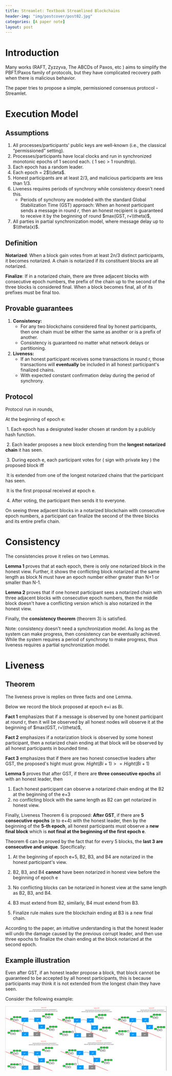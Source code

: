 ```yaml
---
title: Streamlet: Textbook Streamlined Blockchains
header-img: "img/postcover/post02.jpg"
categories: [A paper note]
layout: post
---
```


# Introduction

Many works (RAFT, Zyzzyva, The ABCDs of Paxos, etc ) aims to simplify the PBFT/Paxos family of protocols, but they have complicated recovery path when there is malicious behavior.

The paper tries to propose a simple, permissioned consensus protocol - Streamlet. 

# Execution Model

## Assumptions

1. All processes/participants' public keys are well-known (i.e., the classical “permissioned” setting).
2. Processes/participants have local clocks and run in synchronized monotonic epochs of 1 second each. ( 1 sec > 1 roundtrip).
3. Each epoch has a random leader. 
4. Each epoch = 2$\\deta$.
5. Honest participants are at least 2/3, and malicious participants are less than 1/3.
6. Liveness requires periods of synchrony while consistency doesn't need this. 
   - Periods of synchrony are modeled with the standard Global Stabilization Time (GST) approach: When an honest participant sends a message in round $r$, then an honest recipient is guaranteed to receive it by the beginning of round $max(GST, r+\\theta)$,
7. All parties in partial synchronization model, where message delay up to $\\theta(x)$.

## Definition

**Notarized**: When a block gain votes from at least 2n/3 distinct participants, it becomes notarized. A chain is notarized if its constituent blocks are all notarized. 

**Finalize**: If in a notarized chain, there are three adjacent blocks with consecutive epoch numbers, the prefix of the chain up to the second of the three blocks is considered final. When a block becomes final, all of its prefixes must be final too.

## Provable guarantees

1. **Consistency:** 
   - For any two blockchains considered final by honest participants, then one chain must be either the same as another or is a prefix of another.
   - Consistency is guaranteed no matter what network delays or partitioning.
2. **Liveness:** 
   - If an honest participant receives some transactions in round r, those transactions will **eventually** be included in all honest participant's finalized chains. 
   - With expected constant confirmation delay during the period of synchrony.

## Protocol

Protocol run in rounds, 

At the beginning of epoch e:

​	1. Each epoch has a designated leader chosen at random by a publicly hash function. 

​	2. Each leader proposes a new block extending from the **longest notarized chain** it has seen.

​	3. During epoch e, each participant votes for ( sign with private key ) the proposed block iff

​		It is extended from one of the longest notarized chains that the participant has seen. 

​		It is the first proposal received at epoch e. 

​	4. After voting, the participant then sends it to everyone. 

On seeing three adjacent blocks in a notarized blockchain with consecutive epoch numbers, a participant can finalize the second of the three blocks and its entire prefix chain. 

# Consistency

The consistencies prove it relies on two Lemmas.

**Lemma 1** proves that at each epoch, there is only one notarized block in the honest view. Further, it shows the conflicting block notarized at the same length as block N must have an epoch number either greater than N+1 or smaller than N-1. 

**Lemma 2** proves that if one honest participant sees a notarized chain with three adjacent blocks with consecutive epoch numbers, then the middle block doesn't have a conflicting version which is also notarized in the honest view. 

Finally, the **consistency theorem** (theorem 3) is satisfied. 

Note: consistency doesn't need a synchronization model. As long as the system can make progress, then consistency can be eventually achieved. While the system requires a period of synchrony to make progress, thus liveness requires a partial synchronization model.

# Liveness

## Theorem

The liveness prove is replies on three facts and one Lemma. 

Below we record the block proposed at epoch e+i as Bi.

**Fact 1** emphasizes that if a message is observed by one honest participant at round r, then it will be observed by all honest nodes will observe it at the beginning of $max(GST, r+\\theta)$,

**Fact 2** emphasizes if a notarization block is observed by some honest participant, then a notarized chain ending at that block will be observed by all honest participants in bounded time. 

**Fact 3** emphasizes that if there are two honest consective leaders after GST, the proposed's hight must grow. $Hight(Bi+1) >=Hight(Bi+1)$  

**Lemma 5** proves that after GST, if there are **three consecutive epochs** all with an honest leader, then 

1. Each honest participant can observe a notarized chain ending at the B2 at the beginning of the e+3  
2. no conflicting block with the same length as B2 can get notarized in honest view. 

Finally, Liveness Theorem 6 is proposed: **After GST**, if there are **5 consecutive epochs** (e to e+4) with the honest leader, then by the beginning of the **5-th epoch**, all honest participants must observe a **new final block** which is **not final at the beginning of the first epoch e**. 

Theorem 6 can be proved by the fact that for every 5 blocks, the **last 3 are consecutive and unique**. Specifically:

1. At the beginning of epoch e+5, B2, B3, and B4 are notarized in the honest participant's view. 
2. B2, B3, and B4 **cannot** have been notarized in honest view before the beginning of epoch e
3. No conflicting blocks can be notarized in honest view at the same length as B2, B3, and B4.

4. B3 must extend from B2, similarly, B4 must extend from B3. 
5. Finalize rule makes sure the blockchain ending at B3 is a new final chain. 

According to the paper, an intuitive understanding is that the honest leader will undo the damage caused by the previous corrupt leader, and then use three epochs to finalize the chain ending at the block notarized at the second epoch. 

## Example illustration

Even after GST, if an honest leader propose a block, that block cannot be guaranteed to be accepted by all honest participants, this is because participants may think it is not extended from the longest chain they have seen. 

Consider the following example:



![image-20220919205238927](../../img/a_img_store/image-20220919205238927.png)